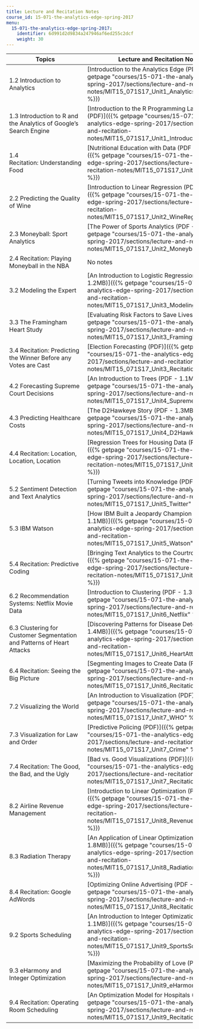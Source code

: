 ```yaml
---
title: Lecture and Recitation Notes
course_id: 15-071-the-analytics-edge-spring-2017
menu:
  15-071-the-analytics-edge-spring-2017:
    identifier: 6d991d2d9834a247946af6ed255c2dcf
    weight: 30
---
```

| Topics | Lecture and Recitation Notes |
| --- | --- |
| 1.2 Introduction to Analytics | [Introduction to the Analytics Edge (PDF)]({{% getpage "courses/15-071-the-analytics-edge-spring-2017/sections/lecture-and-recitation-notes/MIT15_071S17_Unit1_AnalyticsEdgeIntro" %}}) |
| 1.3 Introduction to R and the Analytics of Google’s Search Engine | [Introduction to the R Programming Language (PDF)]({{% getpage "courses/15-071-the-analytics-edge-spring-2017/sections/lecture-and-recitation-notes/MIT15_071S17_Unit1_IntroductionR" %}}) |
| 1.4 Recitation: Understanding Food | [Nutritional Education with Data (PDF - 2.1MB)]({{% getpage "courses/15-071-the-analytics-edge-spring-2017/sections/lecture-and-recitation-notes/MIT15_071S17_Unit1_Recitation" %}}) |
| 2.2 Predicting the Quality of Wine | [Introduction to Linear Regression (PDF - 1.3MB)]({{% getpage "courses/15-071-the-analytics-edge-spring-2017/sections/lecture-and-recitation-notes/MIT15_071S17_Unit2_WineRegression" %}}) |
| 2.3 Moneyball: Sport Analytics | [The Power of Sports Analytics (PDF - 1.4MB)]({{% getpage "courses/15-071-the-analytics-edge-spring-2017/sections/lecture-and-recitation-notes/MIT15_071S17_Unit2_Moneyball" %}}) |
| 2.4 Recitation: Playing Moneyball in the NBA | No notes |
| 3.2 Modeling the Expert | [An Introduction to Logistic Regression (PDF - 1.2MB)]({{% getpage "courses/15-071-the-analytics-edge-spring-2017/sections/lecture-and-recitation-notes/MIT15_071S17_Unit3_ModelingExpert" %}}) |
| 3.3 The Framingham Heart Study | [Evaluating Risk Factors to Save Lives (PDF)]({{% getpage "courses/15-071-the-analytics-edge-spring-2017/sections/lecture-and-recitation-notes/MIT15_071S17_Unit3_Framingham" %}}) |
| 3.4 Recitation: Predicting the Winner Before any Votes are Cast | [Election Forecasting (PDF)]({{% getpage "courses/15-071-the-analytics-edge-spring-2017/sections/lecture-and-recitation-notes/MIT15_071S17_Unit3_Recitation" %}}) |
| 4.2 Forecasting Supreme Court Decisions | [An Introduction to Trees (PDF - 1.1MB)]({{% getpage "courses/15-071-the-analytics-edge-spring-2017/sections/lecture-and-recitation-notes/MIT15_071S17_Unit4_SupremeCourt" %}}) |
| 4.3 Predicting Healthcare Costs | [The D2Hawkeye Story (PDF - 1.3MB)]({{% getpage "courses/15-071-the-analytics-edge-spring-2017/sections/lecture-and-recitation-notes/MIT15_071S17_Unit4_D2Hawkeye" %}}) |
| 4.4 Recitation: Location, Location, Location | [Regression Trees for Housing Data (PDF - 1.1MB)]({{% getpage "courses/15-071-the-analytics-edge-spring-2017/sections/lecture-and-recitation-notes/MIT15_071S17_Unit4_Recitation" %}}) |
| 5.2 Sentiment Detection and Text Analytics | [Turning Tweets into Knowledge (PDF)]({{% getpage "courses/15-071-the-analytics-edge-spring-2017/sections/lecture-and-recitation-notes/MIT15_071S17_Unit5_Twitter" %}}) |
| 5.3 IBM Watson | [How IBM Built a Jeopardy Champion (PDF - 1.1MB)]({{% getpage "courses/15-071-the-analytics-edge-spring-2017/sections/lecture-and-recitation-notes/MIT15_071S17_Unit5_Watson" %}}) |
| 5.4 Recitation: Predictive Coding | [Bringing Text Analytics to the Courtroom (PDF)]({{% getpage "courses/15-071-the-analytics-edge-spring-2017/sections/lecture-and-recitation-notes/MIT15_071S17_Unit5_Recitation" %}}) |
| 6.2 Recommendation Systems: Netflix Movie Data | [Introduction to Clustering (PDF - 1.3MB)]({{% getpage "courses/15-071-the-analytics-edge-spring-2017/sections/lecture-and-recitation-notes/MIT15_071S17_Unit6_Netflix" %}}) |
| 6.3 Clustering for Customer Segmentation and Patterns of Heart Attacks | [Discovering Patterns for Disease Detection (PDF - 1.4MB)]({{% getpage "courses/15-071-the-analytics-edge-spring-2017/sections/lecture-and-recitation-notes/MIT15_071S17_Unit6_HeartAttacks" %}}) |
| 6.4 Recitation: Seeing the Big Picture | [Segmenting Images to Create Data (PDF)]({{% getpage "courses/15-071-the-analytics-edge-spring-2017/sections/lecture-and-recitation-notes/MIT15_071S17_Unit6_Recitation" %}}) |
| 7.2 Visualizing the World | [An Introduction to Visualization (PDF)]({{% getpage "courses/15-071-the-analytics-edge-spring-2017/sections/lecture-and-recitation-notes/MIT15_071S17_Unit7_WHO" %}}) |
| 7.3 Visualization for Law and Order | [Predictive Policing (PDF)]({{% getpage "courses/15-071-the-analytics-edge-spring-2017/sections/lecture-and-recitation-notes/MIT15_071S17_Unit7_Crime" %}}) |
| 7.4 Recitation: ﻿The Good, the Bad, and the Ugly   | [Bad vs. Good Visualizations﻿ (PDF)]({{% getpage "courses/15-071-the-analytics-edge-spring-2017/sections/lecture-and-recitation-notes/MIT15_071S17_Unit7_Recitation" %}}) |
| 8.2 Airline Revenue Management | [Introduction to Linear Optimization (PDF - 6.3MB)]({{% getpage "courses/15-071-the-analytics-edge-spring-2017/sections/lecture-and-recitation-notes/MIT15_071S17_Unit8_RevenueManagement" %}}) |
| 8.3 Radiation Therapy | [An Application of Linear Optimization (PDF - 1.8MB)]({{% getpage "courses/15-071-the-analytics-edge-spring-2017/sections/lecture-and-recitation-notes/MIT15_071S17_Unit8_RadiationTherapy" %}}) |
| 8.4 Recitation: Google AdWords | [Optimizing Online Advertising (PDF - 1.1MB)]({{% getpage "courses/15-071-the-analytics-edge-spring-2017/sections/lecture-and-recitation-notes/MIT15_071S17_Unit8_Recitation" %}}) |
| 9.2 Sports Scheduling | [An Introduction to Integer Optimization (PDF - 1.1MB)]({{% getpage "courses/15-071-the-analytics-edge-spring-2017/sections/lecture-and-recitation-notes/MIT15_071S17_Unit9_SportsScheduling" %}}) |
| 9.3 eHarmony and Integer Optimization | [Maximizing the Probability of Love (PDF)]({{% getpage "courses/15-071-the-analytics-edge-spring-2017/sections/lecture-and-recitation-notes/MIT15_071S17_Unit9_eHarmony" %}}) |
| 9.4 Recitation: Operating Room Scheduling | [An Optimization Model for Hospitals (PDF)]({{% getpage "courses/15-071-the-analytics-edge-spring-2017/sections/lecture-and-recitation-notes/MIT15_071S17_Unit9_Recitation" %}})